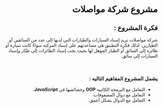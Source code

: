 <div dir= rtl>

# مشروع شركة مواصلات

## فكرة المشروع : 
شركة مواصلات تريد إسناد السيارات والطيارات التي لديها إلى عدد من السائقين أو الطيارين. لذلك فكرة التطبيق هي مساعدتهم على إسناد المركبة سواءً كانت سيارة أو طائرة إلى السائق أو الطيار المؤهل لها بحيث يجب إسناد الطائرات إلى طيّار وإسناد السيارات إلى سائق.

&nbsp;


### يشمل المشروع المفاهيم التاليه :

* التعامل مع البرمجة الكائنية **OOP** وخصائصها في ***JavaScript***.
* التعامل مع دوال المصفوفات.
* التعامل مع الدوال بشكل أعمق.






</div>